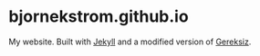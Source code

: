 # bjornekstrom.github.io

My website. Built with [Jekyll](https://jekyllrb.com/) and a modified version of [Gereksiz](https://github.com/bozbalci/gereksiz/tree/master).
